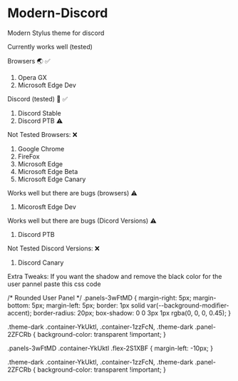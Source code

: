 # Modern-Discord
Modern Stylus theme for discord

Currently works well (tested)

Browsers 🌏 ✅
1. Opera GX
2. Microsoft Edge Dev

Discord (tested) 💬 ✅
1. Discord Stable
2. Discord PTB ⚠️

Not Tested Browsers: ❌
1. Google Chrome
2. FireFox
3. Microsoft Edge
4. Microsoft Edge Beta
5. Microsoft Edge Canary

Works well but there are bugs (browsers) ⚠️
1. Micorosft Edge Dev

Works well but there are bugs (Dicord Versions) ⚠️
1. Discord PTB

Not Tested Discord Versions: ❌
1. Discord Canary

Extra Tweaks: 
If you want the shadow and remove the black color for the user pannel paste this css code

/* Rounded User Panel */
.panels-3wFtMD {
  margin-right: 5px;
  margin-bottom: 5px;
  margin-left: 5px;
  border: 1px solid var(--background-modifier-accent);
  border-radius: 20px;
  box-shadow: 0 0 3px 1px rgba(0, 0, 0, 0.45);
}

.theme-dark .container-YkUktl,
.container-1zzFcN,
.theme-dark .panel-2ZFCRb {
  background-color: transparent !important;
}

.panels-3wFtMD .container-YkUktl .flex-2S1XBF {
  margin-left: -10px;
}

.theme-dark .container-YkUktl,
.container-1zzFcN,
.theme-dark .panel-2ZFCRb {
  background-color: transparent !important;
}
